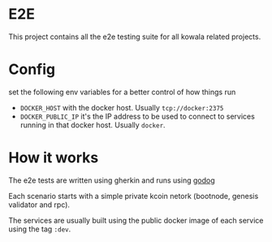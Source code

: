 # E2E

This project contains all the e2e testing suite for all kowala related projects.

# Config

set the following env variables for a better control of how things run

- `DOCKER_HOST` with the docker host. Usually `tcp://docker:2375`
- `DOCKER_PUBLIC_IP` it's the IP address to be used to connect to services running in that docker host. Usually `docker`.

# How it works

The e2e tests are written using gherkin and runs using [godog](https://github.com/DATA-DOG/godog)

Each scenario starts with a simple private kcoin netork (bootnode, genesis validator and rpc).

The services are usually built using the public docker image of each service using the tag `:dev`.
